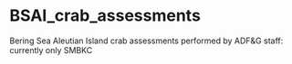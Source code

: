 # BSAI_crab_assessments
Bering Sea Aleutian Island crab assessments performed by ADF&amp;G staff:  currently only SMBKC
